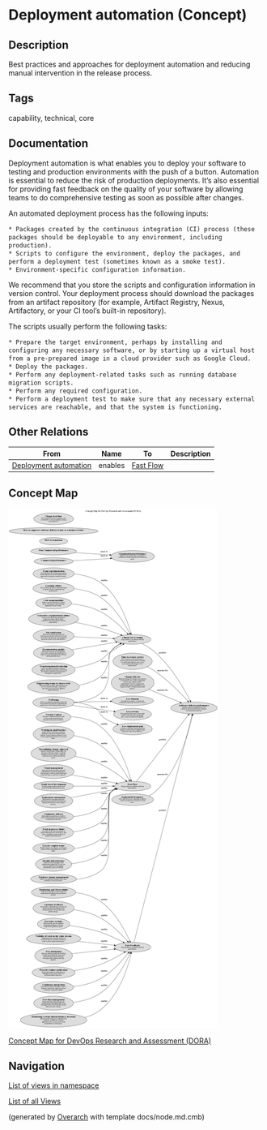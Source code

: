 
# Deployment automation (Concept)
## Description
Best practices and approaches for deployment automation and reducing manual intervention in the release process.


## Tags
capability, technical, core

## Documentation
Deployment automation is what enables you to deploy your software to testing and production environments with the push of a button. Automation is essential to reduce the risk of production deployments. It’s also essential for providing fast feedback on the quality of your software by allowing teams to do comprehensive testing as soon as possible after changes.

An automated deployment process has the following inputs:

    * Packages created by the continuous integration (CI) process (these packages should be deployable to any environment, including production).
    * Scripts to configure the environment, deploy the packages, and perform a deployment test (sometimes known as a smoke test).
    * Environment-specific configuration information.

We recommend that you store the scripts and configuration information in version control. Your deployment process should download the packages from an artifact repository (for example, Artifact Registry, Nexus, Artifactory, or your CI tool’s built-in repository).

The scripts usually perform the following tasks:

    * Prepare the target environment, perhaps by installing and configuring any necessary software, or by starting up a virtual host from a pre-prepared image in a cloud provider such as Google Cloud.
    * Deploy the packages.
    * Perform any deployment-related tasks such as running database migration scripts.
    * Perform any required configuration.
    * Perform a deployment test to make sure that any necessary external services are reachable, and that the system is functioning.
## Other Relations
| From | Name | To | Description |
|---|---|---|---|
| [Deployment automation](../../software-development/dora/deployment-automation.md) | enables | [Fast Flow](../../software-development/dora/fast-flow.md) |  |

## Concept Map
![Concept Map for DevOps Research and Assessment (DORA)](../../software-development/dora/concept-view.png)

[Concept Map for DevOps Research and Assessment (DORA)](../../software-development/dora/concept-view.md)


## Navigation
[List of views in namespace](./views-in-namespace.md)

[List of all Views](../../views.md)


(generated by [Overarch](https://github.com/soulspace-org/overarch) with template docs/node.md.cmb)
